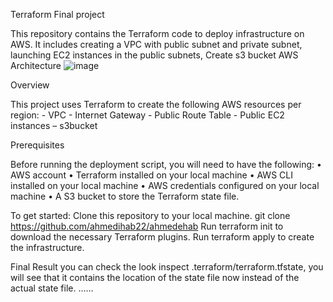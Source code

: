 Terraform Final project

This repository contains the Terraform code to deploy infrastructure on AWS. It includes creating a VPC with public subnet and private subnet, launching EC2 instances in the public subnets, Create s3 bucket 
AWS Architecture
![image](https://github.com/Elghetani/elghetani/assets/61852267/84c76abe-a853-4ec6-aac0-a3616f126f08)

Overview

This project uses Terraform to create the following AWS resources per region: - VPC - Internet Gateway - Public Route Table - Public EC2 instances – s3bucket


Prerequisites

Before running the deployment script, you will need to have the following:
•	AWS account
•	Terraform installed on your local machine
•	AWS CLI installed on your local machine
•	AWS credentials configured on your local machine
•	A S3 bucket to store the Terraform state file.



To get started:
Clone this repository to your local machine.
git clone https://github.com/ahmedihab22/ahmedehab
Run terraform init to download the necessary Terraform plugins.
Run terraform apply to create the infrastructure.



Final Result
you can check the look inspect .terraform/terraform.tfstate, you will see that it contains the location of the state file now instead of the actual state file.
......
